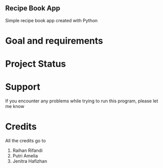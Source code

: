 ## Recipe Book App
Simple recipe book app created with Python

# Goal and requirements

# Project Status

# Support
If you encounter any problems while trying to run this program, please let me know

# Credits
All the credits go to 
1. Raihan Rifandi
2. Putri Amelia
3. Jenitra Hafizhan
